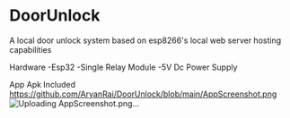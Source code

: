 # DoorUnlock
A local door unlock system based on esp8266's local web server hosting capabilities 

Hardware
-Esp32
-Single Relay Module 
-5V Dc Power Supply

App
Apk Included
https://github.com/AryanRai/DoorUnlock/blob/main/AppScreenshot.png
![Uploading AppScreenshot.png…]()
